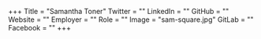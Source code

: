 +++
Title = "Samantha Toner"
Twitter = ""
LinkedIn = ""
GitHub = ""
Website = ""
Employer = ""
Role = ""
Image = "sam-square.jpg"
GitLab = ""
Facebook = ""
+++

